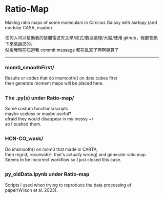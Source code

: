 # Ratio-Map
Making ratio maps of some moleculars in Circinus Galaxy with asrtopy (and modular CASA, maybe)

>
任何人可以幫助我的破爛電波天文學/程式/數據處理/大腦/使用 github，我都會跪下來感謝您的。  
然後我現在知道我 commit message 都在亂寫了啊啊呃算了
>
---
### mom0_smoothFirst/
Results or codes that do imsmooth() on data cubes first  
then generate moment maps will be placed here.
##
### The .py(s) under Ratio-map/
Some costum functions/scripts  
maybe useless or maybe useful?  
afraid they would disappear in my messy ~/  
so I pushed them.
##
### HCN-CO_wask/
Do imsmooth() on mom0 that made in CARTA,  
then regrid, reconvol(<- that's actually wrong) and generate ratio map.  
Seems to be incorrect workflow so I just closed this case.
##
### py_oldData.ipynb under Ratio-map
Scripts I used when trying to reproduce the data processing of paper(Wilson et al. 2023).
